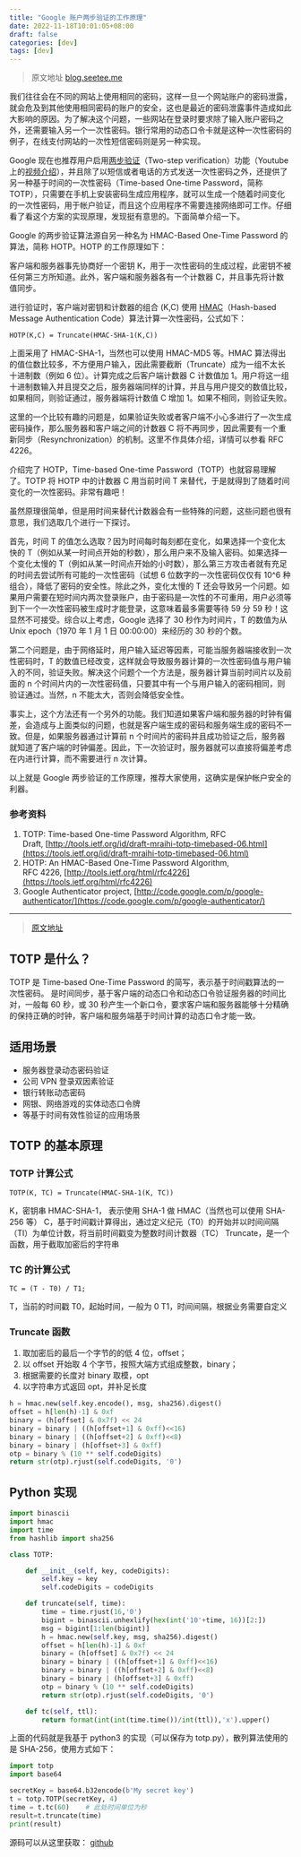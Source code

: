 ```yaml
---
title: "Google 账户两步验证的工作原理"
date: 2022-11-18T10:01:05+08:00
draft: false
categories: [dev]
tags: [dev]
---
```

> 原文地址 [blog.seetee.me](https://blog.seetee.me/post/2011/google-two-step-verification/)

我们往往会在不同的网站上使用相同的密码，这样一旦一个网站账户的密码泄露，就会危及到其他使用相同密码的账户的安全，这也是最近的密码泄露事件造成如此大影响的原因。为了解决这个问题，一些网站在登录时要求除了输入账户密码之外，还需要输入另一个一次性密码。银行常用的动态口令卡就是这种一次性密码的例子，在线支付网站的一次性短信密码则是另一种实现。

Google 现在也推荐用户启用[两步验证](https://www.google.com/support/accounts/bin/static.py?hl=en&page=guide.cs&guide=1056283&topic=1056284)（Two-step verification）功能（Youtube 上的[视频介绍](https://www.youtube.com/watch?v=zMabEyrtPRg)），并且除了以短信或者电话的方式发送一次性密码之外，还提供了另一种基于时间的一次性密码（Time-based One-time Password，简称 TOTP），只需要在手机上安装密码生成应用程序，就可以生成一个随着时间变化的一次性密码，用于帐户验证，而且这个应用程序不需要连接网络即可工作。仔细看了看这个方案的实现原理，发现挺有意思的。下面简单介绍一下。

Google 的两步验证算法源自另一种名为 HMAC-Based One-Time Password 的算法，简称 HOTP。HOTP 的工作原理如下：

客户端和服务器事先协商好一个密钥 K，用于一次性密码的生成过程，此密钥不被任何第三方所知道。此外，客户端和服务器各有一个计数器 C，并且事先将计数值同步。

进行验证时，客户端对密钥和计数器的组合 (K,C) 使用 [HMAC](https://en.wikipedia.org/wiki/HMAC)（Hash-based Message Authentication Code）算法计算一次性密码，公式如下：

```
HOTP(K,C) = Truncate(HMAC-SHA-1(K,C))
```

上面采用了 HMAC-SHA-1，当然也可以使用 HMAC-MD5 等。HMAC 算法得出的值位数比较多，不方便用户输入，因此需要截断（Truncate）成为一组不太长十进制数（例如 6 位）。计算完成之后客户端计数器 C 计数值加 1。用户将这一组十进制数输入并且提交之后，服务器端同样的计算，并且与用户提交的数值比较，如果相同，则验证通过，服务器端将计数值 C 增加 1。如果不相同，则验证失败。

这里的一个比较有趣的问题是，如果验证失败或者客户端不小心多进行了一次生成密码操作，那么服务器和客户端之间的计数器 C 将不再同步，因此需要有一个重新同步（Resynchronization）的机制。这里不作具体介绍，详情可以参看 RFC 4226。

介绍完了 HOTP，Time-based One-time Password（TOTP）也就容易理解了。TOTP 将 HOTP 中的计数器 C 用当前时间 T 来替代，于是就得到了随着时间变化的一次性密码。非常有趣吧！

虽然原理很简单，但是用时间来替代计数器会有一些特殊的问题，这些问题也很有意思，我们选取几个进行一下探讨。

首先，时间 T 的值怎么选取？因为时间每时每刻都在变化，如果选择一个变化太快的 T（例如从某一时间点开始的秒数），那么用户来不及输入密码。如果选择一个变化太慢的 T（例如从某一时间点开始的小时数），那么第三方攻击者就有充足的时间去尝试所有可能的一次性密码（试想 6 位数字的一次性密码仅仅有 10^6 种组合），降低了密码的安全性。除此之外，变化太慢的 T 还会导致另一个问题。如果用户需要在短时间内两次登录账户，由于密码是一次性的不可重用，用户必须等到下一个一次性密码被生成时才能登录，这意味着最多需要等待 59 分 59 秒！这显然不可接受。综合以上考虑，Google 选择了 30 秒作为时间片，T 的数值为从 Unix epoch（1970 年 1 月 1 日 00:00:00）来经历的 30 秒的个数。

第二个问题是，由于网络延时，用户输入延迟等因素，可能当服务器端接收到一次性密码时，T 的数值已经改变，这样就会导致服务器计算的一次性密码值与用户输入的不同，验证失败。解决这个问题个一个方法是，服务器计算当前时间片以及前面的 n 个时间片内的一次性密码值，只要其中有一个与用户输入的密码相同，则验证通过。当然，n 不能太大，否则会降低安全性。

事实上，这个方法还有一个另外的功能。我们知道如果客户端和服务器的时钟有偏差，会造成与上面类似的问题，也就是客户端生成的密码和服务端生成的密码不一致。但是，如果服务器通过计算前 n 个时间片的密码并且成功验证之后，服务器就知道了客户端的时钟偏差。因此，下一次验证时，服务器就可以直接将偏差考虑在内进行计算，而不需要进行 n 次计算。

以上就是 Google 两步验证的工作原理，推荐大家使用，这确实是保护帐户安全的利器。

### 参考资料

1. TOTP: Time-based One-time Password Algorithm, RFC Draft, [http://tools.ietf.org/id/draft-mraihi-totp-timebased-06.html](https://tools.ietf.org/id/draft-mraihi-totp-timebased-06.html)
2. HOTP: An HMAC-Based One-Time Password Algorithm, RFC 4226, [http://tools.ietf.org/html/rfc4226](https://tools.ietf.org/html/rfc4226)
3. Google Authenticator project, [http://code.google.com/p/google-authenticator/](https://code.google.com/p/google-authenticator/)

---

> [原文地址](https://zhuanlan.zhihu.com/p/64312324)

## TOTP 是什么？

TOTP 是 Time-based One-Time Password 的简写，表示基于时间戳算法的一次性密码。 是时间同步，基于客户端的动态口令和动态口令验证服务器的时间比对，一般每 60 秒，或 30 秒产生一个新口令，要求客户端和服务器能够十分精确的保持正确的时钟，客户端和服务端基于时间计算的动态口令才能一致。

## 适用场景

- 服务器登录动态密码验证
- 公司 VPN 登录双因素验证
- 银行转账动态密码
- 网银、网络游戏的实体动态口令牌
- 等基于时间有效性验证的应用场景

## TOTP 的基本原理

### TOTP 计算公式

```text
TOTP(K, TC) = Truncate(HMAC-SHA-1(K, TC))
```

K，密钥串 HMAC-SHA-1， 表示使用 SHA-1 做 HMAC（当然也可以使用 SHA-256 等） C，基于时间戳计算得出，通过定义纪元（T0）的开始并以时间间隔（TI）为单位计数，将当前时间戳变为整数时间计数器（TC） Truncate，是一个函数，用于截取加密后的字符串

### TC 的计算公式

```text
TC = (T - T0) / T1;
```

T，当前的时间戳 T0，起始时间，一般为 0 T1，时间间隔，根据业务需要自定义

### Truncate 函数

1. 取加密后的最后一个字节的的低 4 位，offset；
2. 以 offset 开始取 4 个字节，按照大端方式组成整数，binary；
3. 根据需要的长度对 binary 取模，opt
4. 以字符串方式返回 opt，并补足长度

```python
h = hmac.new(self.key.encode(), msg, sha256).digest()
offset = h[len(h)-1] & 0xf
binary = (h[offset] & 0x7f) << 24
binary = binary | ((h[offset+1] & 0xff)<<16)
binary = binary | ((h[offset+2] & 0xff)<<8)
binary = binary | (h[offset+3] & 0xff)
otp = binary % (10 ** self.codeDigits)
return str(otp).rjust(self.codeDigits, '0')
```

## Python 实现

```python
import binascii
import hmac
import time
from hashlib import sha256

class TOTP:

    def __init__(self, key, codeDigits):
        self.key = key
        self.codeDigits = codeDigits

    def truncate(self, time):
        time = time.rjust(16,'0')
        bigint = binascii.unhexlify(hex(int('10'+time, 16))[2:])
        msg = bigint[1:len(bigint)]
        h = hmac.new(self.key, msg, sha256).digest()
        offset = h[len(h)-1] & 0xf
        binary = (h[offset] & 0x7f) << 24
        binary = binary | ((h[offset+1] & 0xff)<<16)
        binary = binary | ((h[offset+2] & 0xff)<<8)
        binary = binary | (h[offset+3] & 0xff)
        otp = binary % (10 ** self.codeDigits)
        return str(otp).rjust(self.codeDigits, '0')

    def tc(self, ttl):
        return format(int(int(time.time())/int(ttl)),'x').upper()
```

上面的代码就是我基于 python3 的实现（可以保存为 totp.py），散列算法使用的是 SHA-256，使用方式如下：

```python
import totp
import base64

secretKey = base64.b32encode(b'My secret key')
t = totp.TOTP(secretKey, 4)
time = t.tc(60)    # 此处时间单位为秒
result=t.truncate(time)
print(result)
```

源码可以从这里获取： [github](https://github.com/pandong2015/learning/tree/master/totp)
